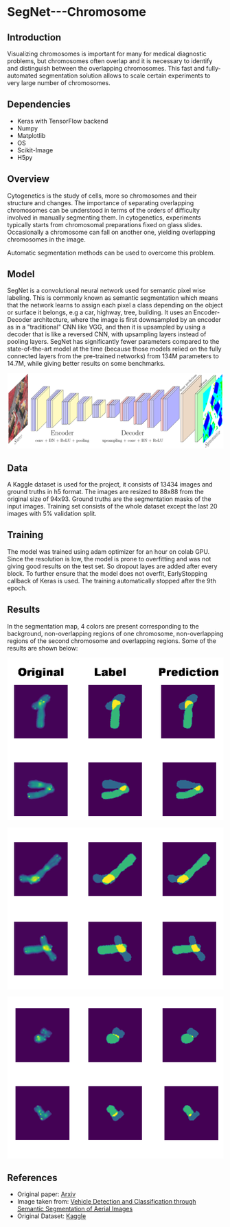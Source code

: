 # SegNet---Chromosome

## Introduction

Visualizing chromosomes is important for  many  for  medical  diagnostic  problems,  but  chromosomes  often  overlap  and  it  is necessary to identify and distinguish between the overlapping chromosomes.  This fast and fully-automated segmentation solution allows to scale certain experiments to very large number of chromosomes.


## Dependencies

- Keras with TensorFlow backend
- Numpy
- Matplotlib
- OS
- Scikit-Image
- H5py



## Overview

Cytogenetics is the study of cells, more so chromosomes and their structure and changes. 
The importance of separating overlapping chromosomes can be understood in terms of the orders of difficulty involved in manually segmenting them.
In cytogenetics, experiments typically starts from chromosomal preparations fixed on glass slides. Occasionally a chromosome can fall on another one,
 yielding overlapping chromosomes in the image. 

Automatic segmentation methods can be used to overcome this problem.


## Model


SegNet is a convolutional neural network used for semantic pixel wise labeling. This is commonly known as semantic segmentation which means that the network 
learns to assign each pixel a class depending on the object or surface it belongs, e.g a car, highway, tree, building. It uses an Encoder-Decoder architecture, 
where the image is first downsampled by an encoder as in a "traditional" CNN like VGG, and then it is upsampled by using a decoder that is like a reversed CNN,
with upsampling layers instead of pooling layers. 
SegNet has significantly fewer parameters compared to the state-of-the-art model at the time (because those models relied on the fully connected layers from 
the pre-trained networks) from 134M parameters to 14.7M, while giving better results on some benchmarks.

![](images/SegNet.png)

## Data

A Kaggle dataset is used for the project, it consists of  13434 images and ground truths in h5 format.
The images are resized to 88x88 from the original size of 94x93. Ground truths are the segmentation masks of the input images. Training set consists of 
the whole dataset except the last 20 images with 5% validation split.


## Training

The model was trained using adam optimizer for an hour on colab GPU. Since the resolution is low, the model is prone to overfitting and was not giving good results on
the test set. So dropout layes are added after every block. To further ensure that the model does not overfit, EarlyStopping callback of Keras is used. The training 
automatically stopped after the 9th epoch.


## Results

In the segmentation map, 4 colors are present corresponding to  the background,  non-overlapping regions of one chromosome,  non-overlapping regions of the second chromosome and overlapping regions.
Some of the results are shown below:


![](images/image1.PNG)



![](images/image2.PNG)



![](images/image3.png)


## References


- Original paper: [Arxiv](https://arxiv.org/abs/1511.00561)
- Image taken from:  [Vehicle Detection and Classification through Semantic Segmentation of Aerial Images](http://www.mdpi.com/2072-4292/9/4/368/htm)
- Original Dataset: [Kaggle](https://www.kaggle.com/jeanpat/overlapping-chromosomes/downloads/overlapping-chromosomes.zip)
